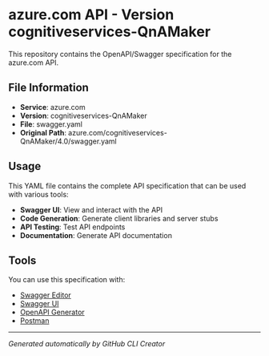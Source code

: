 # azure.com API - Version cognitiveservices-QnAMaker

This repository contains the OpenAPI/Swagger specification for the azure.com API.

## File Information

- **Service**: azure.com
- **Version**: cognitiveservices-QnAMaker
- **File**: swagger.yaml
- **Original Path**: azure.com/cognitiveservices-QnAMaker/4.0/swagger.yaml

## Usage

This YAML file contains the complete API specification that can be used with various tools:

- **Swagger UI**: View and interact with the API
- **Code Generation**: Generate client libraries and server stubs
- **API Testing**: Test API endpoints
- **Documentation**: Generate API documentation

## Tools

You can use this specification with:

- [Swagger Editor](https://editor.swagger.io/)
- [Swagger UI](https://swagger.io/tools/swagger-ui/)
- [OpenAPI Generator](https://openapi-generator.tech/)
- [Postman](https://www.postman.com/)

---

*Generated automatically by GitHub CLI Creator*
